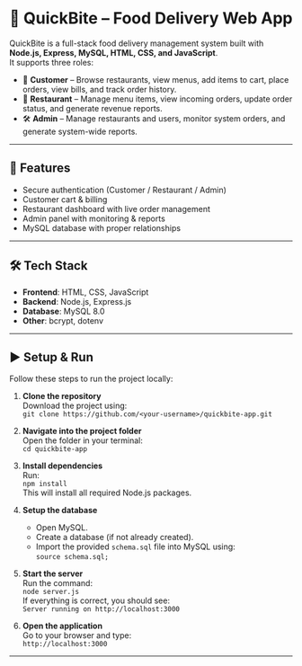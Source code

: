 # 🍴 QuickBite – Food Delivery Web App

QuickBite is a full-stack food delivery management system built with **Node.js, Express, MySQL, HTML, CSS, and JavaScript**.  
It supports three roles:

- 👤 **Customer** – Browse restaurants, view menus, add items to cart, place orders, view bills, and track order history.  
- 🍴 **Restaurant** – Manage menu items, view incoming orders, update order status, and generate revenue reports.  
- 🛠️ **Admin** – Manage restaurants and users, monitor system orders, and generate system-wide reports.  

---

## 🚀 Features
- Secure authentication (Customer / Restaurant / Admin)  
- Customer cart & billing 
- Restaurant dashboard with live order management  
- Admin panel with monitoring & reports  
- MySQL database with proper relationships  

---

## 🛠️ Tech Stack
- **Frontend**: HTML, CSS, JavaScript  
- **Backend**: Node.js, Express.js  
- **Database**: MySQL 8.0  
- **Other**: bcrypt, dotenv  

---

## ▶️ Setup & Run

Follow these steps to run the project locally:

1. **Clone the repository**  
   Download the project using:  
   `git clone https://github.com/<your-username>/quickbite-app.git`

2. **Navigate into the project folder**  
   Open the folder in your terminal:  
   `cd quickbite-app`

3. **Install dependencies**  
   Run:  
   `npm install`  
   This will install all required Node.js packages.

4. **Setup the database**  
   - Open MySQL.  
   - Create a database (if not already created).  
   - Import the provided `schema.sql` file into MySQL using:  
     `source schema.sql;`

5. **Start the server**  
   Run the command:  
   `node server.js`  
   If everything is correct, you should see:  
   `Server running on http://localhost:3000`

6. **Open the application**  
   Go to your browser and type:  
   `http://localhost:3000`  

---
